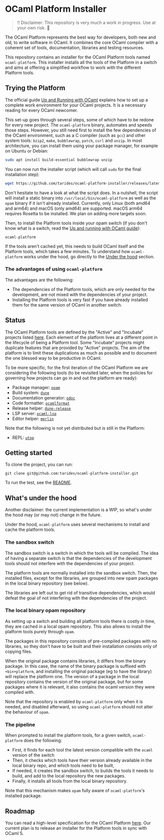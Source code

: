 # OCaml Platform Installer

> :bangbang: Disclaimer: This repository is very much a work in progress. Use at your own risk. :wrench:

The OCaml Platform represents the best way for developers, both new and old, to write software in OCaml. It combines the core OCaml compiler with a coherent set of tools, documentation, libraries and testing resources.

This repository contains an installer for the OCaml Platform tools named `ocaml-platform`.
This installer installs all the tools of the Platform in a switch and aims at offering a simplified workflow to work with the different Platform tools.

## Trying the Platform

The official guide [Up and Running with OCaml](https://ocaml.org/docs/up-and-running) explains how to set up a complete work environment for your OCaml projects. It is a necessary reading for every OCaml newcomer.

This set-up goes through several steps, some of which have to be redone for every new project. The `ocaml-platform` binary, automates and speeds those steps. However, you still need first to install the few dependencies of the OCaml environment, such as a C compiler (such as `gcc`) and other system tools: `bzip2`, `make`, `bubblewrap`, `patch`, `curl` and `unzip`. In most architecture, you can install them using your package manager, for example on Ubuntu or Debian:

``` sh
sudo apt install build-essential bubblewrap unzip
```

You can now run the installer script (which will call `sudo` for the final installation step):

```sh
wget https://github.com/tarides/ocaml-platform-installer/releases/latest/download/installer.sh -O - | bash
```

Don't hesitate to have a look at what the script does.
In a nutshell, the script will install a static binary into `/usr/local/bin/ocaml-platform` as well as the `opam` binary if it isn't already installed.
Currently, only Linux (both amd64 and arm64) and macOS (only amd64) are supported. macOS arm64 requires Rosetta to be installed. We plan on adding more targets soon.

Then, to install the Platform tools inside your opam switch (if you don't know what is a switch, read the [Up and running with OCaml guide](https://ocaml.org/docs/up-and-running)):

```
ocaml-platform
```

If the tools aren't cached yet, this needs to build OCaml itself and the Platform tools, which takes a few minutes. To understand how `ocaml-platform` works under the hood, go directly to the [Under the hood](#whats-under-the-hood) section.

### The advantages of using `ocaml-platform`

The advantages are the following:

- The dependencies of the Platform tools, which are only needed for the development, are not mixed with the dependencies of your project.
- Installing the Platform tools is very fast if you have already installed them for the same version of OCaml in another switch.

## Status

The OCaml Platform tools are defined by the "Active" and "Incubate" projects listed [here](https://ocaml.org/docs/platform). Each element of the platform lives at a different point in the lifecycle of being a Platform tool. Some "Incubate" projects might duplicate features that are provided by "Active" projects. The aim of the platform is to limit these duplications as much as possible and to document the one blessed way to be productive in OCaml.

To be more specific, for the first iteration of the OCaml Platform we are considering the following tools (to be revisited later, when the policies for governing how projects can go in and out the platform are ready):

- Package manager: [`opam`](https://github.com/ocaml/opam)
- Build system: [`dune`](https://github.com/ocaml/dune)
- Documentation generator: [`odoc`](https://github.com/ocaml/odoc)
- Code formatter: [`ocamlformat`](https://github.com/ocaml/ocamlformat)
- Release helper: [`dune-release`](https://github.com/ocaml/dune-release)
- LSP server: [`ocaml-lsp`](https://github.com/ocaml/ocaml-lsp)
- Editor helper: [`merlin`](https://github.com/ocaml/merlin)

Note that the following is not yet distributed but is still in the Platform:

- REPL: [`utop`](https://github.com/ocaml/utop)

## Getting started

To clone the project, you can run:

```
git clone git@github.com:tarides/ocaml-platform-installer.git
```

To run the test, see the [README](https://github.com/tarides/ocaml-platform-installer/blob/main/test/README.md).

## What's under the hood

Another disclaimer: the current implementation is a WIP, so what's under the hood may (or may not) change in the future.

Under the hood, `ocaml-platform` uses several mechanisms to install and cache the platform tools.

### The sandbox switch

The sandbox switch is a switch in which the tools will be compiled. The idea of having a separate switch is that the dependencies of the development tools should not interfere with the dependencies of your project.

The platform tools are normally installed into the sandbox switch. Then, the installed files, except for the libraries, are grouped into new opam packages in the local binary repository (see below).

The libraries are left out to get rid of transitive dependencies, which would defeat the goal of not interfering with the dependencies of the project.

### The local binary opam repository

As setting up a switch and building all platform tools there is costly in time, they are cached in a local opam repository. This also allows to install the platform tools purely through `opam`.

The packages in this repository consists of pre-compiled packages with no libraries, so they don't have to be built and their installation consists only of copying files.

When the original package contains libraries, it differs from the binary package. In this case, the name of the binary package is suffixed with `+bin+platform`, and installing the original package (eg to have the library) will replace the platform one. The version of a package in the local repository contains the version of the original package, but for some packages where it is relevant, it also contains the ocaml version they were compiled with.

Note that the repository is enabled by `ocaml-platform` only when it is needed, and disabled afterward, so using `ocaml-platform` should not alter the behaviour of `opam`.

### The pipeline

When prompted to install the platform tools, for a given switch, `ocaml-platform` does the following:
- First, it finds for each tool the latest version compatible with the `ocaml` version of the switch
- Then, it checks which tools have their version already available in the local binary repo, and which tools need to be built,
- If needed, it creates the sandbox switch, to builds the tools it needs to build, and add to the local repository the new packages.
- Finally, it installs all tools from the local binary repository.

Note that this mechanism makes `opam` fully aware of `ocaml-platform`'s installed package.

## Roadmap

You can read a high-level specification for the OCaml Platform [here](./doc/spec.md).
Our current plan is to release an installer for the Platform tools in sync with OCaml 5.
